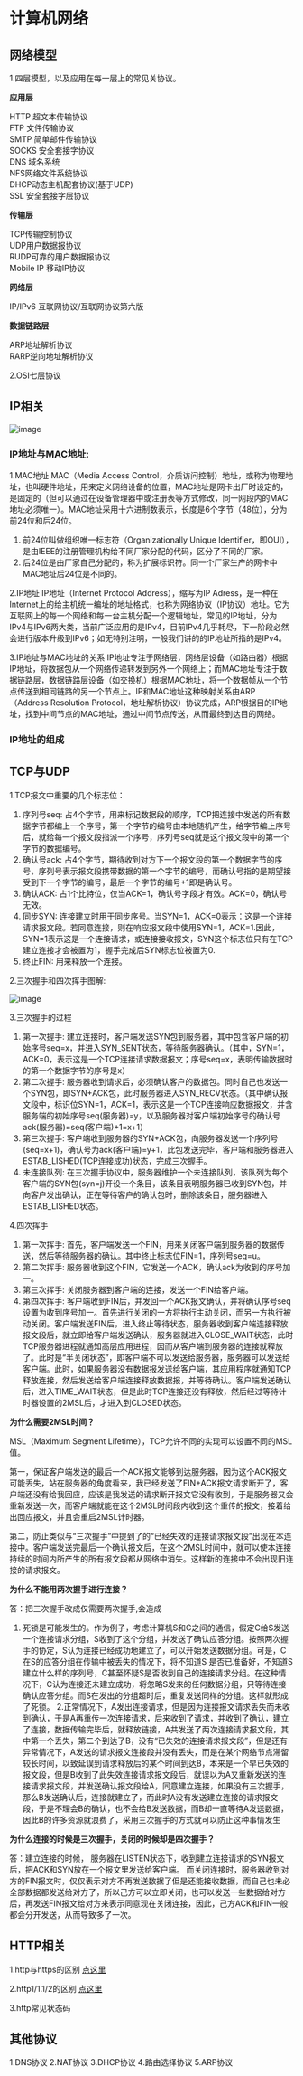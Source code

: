 # 计算机网络
## 网络模型

1.四层模型，以及应用在每一层上的常见关协议。

**应用层**

HTTP 超文本传输协议<br>
FTP 文件传输协议<br>
SMTP 简单邮件传输协议<br>
SOCKS 安全套接字协议<br>
DNS 域名系统<br>
NFS网络文件系统协议<br>
DHCP动态主机配套协议(基于UDP)<br>
SSL 安全套接字层协议<br>

**传输层**

TCP传输控制协议<br>
UDP用户数据报协议<br>
RUDP可靠的用户数据报协议<br>
Mobile IP 移动IP协议<br>

**网络层**

IP/IPv6 互联网协议/互联网协议第六版<br>

**数据链路层**

ARP地址解析协议<br>
RARP逆向地址解析协议<br>

2.OSI七层协议


## IP相关

![image](https://github.com/YamatoSaicou/Kancolle-wallpaer/blob/master/gif/ip.png)

### IP地址与MAC地址:

1.MAC地址
MAC（Media Access Control，介质访问控制）地址，或称为物理地址，也叫硬件地址，用来定义网络设备的位置，MAC地址是网卡出厂时设定的，是固定的（但可以通过在设备管理器中或注册表等方式修改，同一网段内的MAC地址必须唯一）。MAC地址采用十六进制数表示，长度是6个字节（48位），分为前24位和后24位。

1) 前24位叫做组织唯一标志符（Organizationally Unique Identifier，即OUI），是由IEEE的注册管理机构给不同厂家分配的代码，区分了不同的厂家。
2) 后24位是由厂家自己分配的，称为扩展标识符。同一个厂家生产的网卡中MAC地址后24位是不同的。

2.IP地址
IP地址（Internet Protocol Address），缩写为IP Adress，是一种在Internet上的给主机统一编址的地址格式，也称为网络协议（IP协议）地址。它为互联网上的每一个网络和每一台主机分配一个逻辑地址，常见的IP地址，分为IPv4与IPv6两大类，当前广泛应用的是IPv4，目前IPv4几乎耗尽，下一阶段必然会进行版本升级到IPv6；如无特别注明，一般我们讲的的IP地址所指的是IPv4。

3.IP地址与MAC地址的关系
IP地址专注于网络层，网络层设备（如路由器）根据IP地址，将数据包从一个网络传递转发到另外一个网络上；而MAC地址专注于数据链路层，数据链路层设备（如交换机）根据MAC地址，将一个数据帧从一个节点传送到相同链路的另一个节点上。IP和MAC地址这种映射关系由ARP（Address Resolution Protocol，地址解析协议）协议完成，ARP根据目的IP地址，找到中间节点的MAC地址，通过中间节点传送，从而最终到达目的网络。

### IP地址的组成

## TCP与UDP

1.TCP报文中重要的几个标志位：

1) 序列号seq: 占4个字节，用来标记数据段的顺序，TCP把连接中发送的所有数据字节都编上一个序号，第一个字节的编号由本地随机产生，给字节编上序号后，就给每一个报文段指派一个序号，序列号seq就是这个报文段中的第一个字节的数据编号。
2) 确认号ack: 占4个字节，期待收到对方下一个报文段的第一个数据字节的序号，序列号表示报文段携带数据的第一个字节的编号，而确认号指的是期望接受到下一个字节的编号，最后一个字节的编号+1即是确认号。
3) 确认ACK: 占1个比特位，仅当ACK=1，确认号字段才有效。ACK=0，确认号无效。
4) 同步SYN: 连接建立时用于同步序号。当SYN=1，ACK=0表示：这是一个连接请求报文段。若同意连接，则在响应报文段中使用SYN=1，ACK=1.因此，SYN=1表示这是一个连接请求，或连接接收报文，SYN这个标志位只有在TCP建立连接才会被置为1，握手完成后SYN标志位被置为0.
5) 终止FIN: 用来释放一个连接。

2.三次握手和四次挥手图解:

![image](https://github.com/YamatoSaicou/Kancolle-wallpaer/blob/master/gif/%E6%8F%A1%E6%89%8B%E5%92%8C%E6%8C%A5%E6%89%8B.png)

3.三次握手的过程

1) 第一次握手: 建立连接时，客户端发送SYN包到服务器，其中包含客户端的初始序号seq=x，并进入SYN_SENT状态，等待服务器确认。（其中，SYN=1，ACK=0，表示这是一个TCP连接请求数据报文；序号seq=x，表明传输数据时的第一个数据字节的序号是x）
2) 第二次握手: 服务器收到请求后，必须确认客户的数据包。同时自己也发送一个SYN包，即SYN+ACK包，此时服务器进入SYN_RECV状态。（其中确认报文段中，标识位SYN=1，ACK=1，表示这是一个TCP连接响应数据报文，并含服务端的初始序号seq(服务器)=y，以及服务器对客户端初始序号的确认号ack(服务器)=seq(客户端)+1=x+1）
3) 第三次握手: 客户端收到服务器的SYN+ACK包，向服务器发送一个序列号(seq=x+1)，确认号为ack(客户端)=y+1，此包发送完毕，客户端和服务器进入ESTAB_LISHED(TCP连接成功)状态，完成三次握手。
4) 未连接队列: 在三次握手协议中，服务器维护一个未连接队列，该队列为每个客户端的SYN包(syn=j)开设一个条目，该条目表明服务器已收到SYN包，并向客户发出确认，正在等待客户的确认包时，删除该条目，服务器进入ESTAB_LISHED状态。

4.四次挥手

1) 第一次挥手: 首先，客户端发送一个FIN，用来关闭客户端到服务器的数据传送，然后等待服务器的确认。其中终止标志位FIN=1，序列号seq=u。
2) 第二次挥手: 服务器收到这个FIN，它发送一个ACK，确认ack为收到的序号加一。
3) 第三次挥手: 关闭服务器到客户端的连接，发送一个FIN给客户端。
4) 第四次挥手: 客户端收到FIN后，并发回一个ACK报文确认，并将确认序号seq设置为收到序号加一。首先进行关闭的一方将执行主动关闭，而另一方执行被动关闭。客户端发送FIN后，进入终止等待状态，服务器收到客户端连接释放报文段后，就立即给客户端发送确认，服务器就进入CLOSE_WAIT状态，此时TCP服务器进程就通知高层应用进程，因而从客户端到服务器的连接就释放了。此时是“半关闭状态”，即客户端不可以发送给服务器，服务器可以发送给客户端。此时，如果服务器没有数据报发送给客户端，其应用程序就通知TCP释放连接，然后发送给客户端连接释放数据报，并等待确认。客户端发送确认后，进入TIME_WAIT状态，但是此时TCP连接还没有释放，然后经过等待计时器设置的2MSL后，才进入到CLOSED状态。

**为什么需要2MSL时间？**

MSL（Maximum Segment Lifetime），TCP允许不同的实现可以设置不同的MSL值。

第一，保证客户端发送的最后一个ACK报文能够到达服务器，因为这个ACK报文可能丢失，站在服务器的角度看来，我已经发送了FIN+ACK报文请求断开了，客户端还没有给我回应，应该是我发送的请求断开报文它没有收到，于是服务器又会重新发送一次，而客户端就能在这个2MSL时间段内收到这个重传的报文，接着给出回应报文，并且会重启2MSL计时器。

第二，防止类似与“三次握手”中提到了的“已经失效的连接请求报文段”出现在本连接中。客户端发送完最后一个确认报文后，在这个2MSL时间中，就可以使本连接持续的时间内所产生的所有报文段都从网络中消失。这样新的连接中不会出现旧连接的请求报文。

**为什么不能用两次握手进行连接？**

答：把三次握手改成仅需要两次握手,会造成
1. 死锁是可能发生的。作为例子，考虑计算机S和C之间的通信，假定C给S发送一个连接请求分组，S收到了这个分组，并发送了确认应答分组。按照两次握手的协定，S认为连接已经成功地建立了，可以开始发送数据分组。可是，C在S的应答分组在传输中被丢失的情况下，将不知道S 是否已准备好，不知道S建立什么样的序列号，C甚至怀疑S是否收到自己的连接请求分组。在这种情况下，C认为连接还未建立成功，将忽略S发来的任何数据分组，只等待连接确认应答分组。而S在发出的分组超时后，重复发送同样的分组。这样就形成了死锁。
2.正常情况下，A发出连接请求，但是因为连接报文请求丢失而未收到确认，于是A再重传一次连接请求，后来收到了请求，并收到了确认，建立了连接，数据传输完毕后，就释放链接，A共发送了两次连接请求报文段，其中第一个丢失，第二个到达了B，没有“已失效的连接请求报文段”，但是还有异常情况下，A发送的请求报文连接段并没有丢失，而是在某个网络节点滞留较长时间，以致延误到请求释放后的某个时间到达B，本来是一个早已失效的报文段，但是B收到了此失效连接请求报文段后，就误以为A又重新发送的连接请求报文段，并发送确认报文段给A，同意建立连接，如果没有三次握手，那么B发送确认后，连接就建立了，而此时A没有发送建立连接的请求报文段，于是不理会B的确认，也不会给B发送数据，而B却一直等待A发送数据，因此B的许多资源就浪费了，采用三次握手的方式就可以防止这种事情发生
  
**为什么连接的时候是三次握手，关闭的时候却是四次握手？**

答：建立连接的时候， 服务器在LISTEN状态下，收到建立连接请求的SYN报文后，把ACK和SYN放在一个报文里发送给客户端。 
而关闭连接时，服务器收到对方的FIN报文时，仅仅表示对方不再发送数据了但是还能接收数据，而自己也未必全部数据都发送给对方了，所以己方可以立即关闭，也可以发送一些数据给对方后，再发送FIN报文给对方来表示同意现在关闭连接，因此，己方ACK和FIN一般都会分开发送，从而导致多了一次。

## HTTP相关

1.http与https的区别 [点这里](https://www.cnblogs.com/wqhwe/p/5407468.html)

2.http1/1.1/2的区别 [点这里](https://blog.csdn.net/zhglance/article/details/76162176)

3.http常见状态码
## 其他协议
1.DNS协议
2.NAT协议
3.DHCP协议
4.路由选择协议
5.ARP协议


